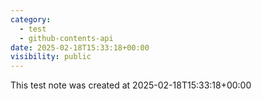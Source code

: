 ```yaml
---
category:
  - test
  - github-contents-api
date: 2025-02-18T15:33:18+00:00
visibility: public
---
```


This test note was created at 2025-02-18T15:33:18+00:00
